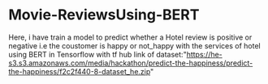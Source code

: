 # Movie-ReviewsUsing-BERT
Here, i have train a model to predict whether a Hotel review is positive or negative i.e the coustomer is happy or not_happy with the services of hotel using BERT in Tensorflow with tf hub
link of dataset:"https://he-s3.s3.amazonaws.com/media/hackathon/predict-the-happiness/predict-the-happiness/f2c2f440-8-dataset_he.zip"
